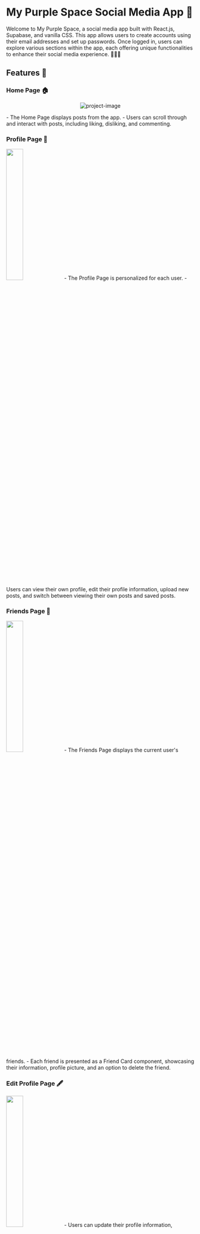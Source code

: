 # My Purple Space Social Media App 💜

Welcome to My Purple Space, a social media app built with React.js, Supabase, and vanilla CSS. This app allows users to create accounts using their email addresses and set up passwords. Once logged in, users can explore various sections within the app, each offering unique functionalities to enhance their social media experience. 🚀🔮🌟

## Features 🚀

### Home Page 🏠
<p align="center"><img src="https://ik.imagekit.io/r67xuhpwk/Screenshot%202023-11-01%20105848.png?updatedAt=1698892074758" alt="project-image"></p>
- The Home Page displays posts from the app.
- Users can scroll through and interact with posts, including liking, disliking, and commenting.

### Profile Page 📝
<img src="https://ik.imagekit.io/r67xuhpwk/Screenshot%202023-11-01%20112009.png?updatedAt=1698892105657" width='30%'>
- The Profile Page is personalized for each user.
- Users can view their own profile, edit their profile information, upload new posts, and switch between viewing their own posts and saved posts.

### Friends Page 👫
<img src="https://github.com/MathiasMendozaVargas/mypurplespace/blob/main/friendsPage.gif" width='30%'>
- The Friends Page displays the current user's friends.
- Each friend is presented as a Friend Card component, showcasing their information, profile picture, and an option to delete the friend.

### Edit Profile Page 🖋️
<img src="https://ik.imagekit.io/r67xuhpwk/Screenshot%202023-11-01%20135319.png?updatedAt=1698893206048" width='30%'>
- Users can update their profile information, including username, first name, last name, gender, age, and profile photo.

## Main Components and Modals 🔍

### Post Card Component 📃
<img src="https://ik.imagekit.io/r67xuhpwk/Screenshot%202023-11-01%20194918.png?updatedAt=1698893402328" width='30%'>

- Displays the author's username, profile photo, and the date of the post.
- Features an options icon that opens a modal with custom functions, depending on the user's authority over the post.
- Shows the post content, including text and emojis.
- Displays post images if the user has included one.
- Offers like, dislike, and comment buttons, each indicating the number of corresponding interactions on the post.

### Create Post Modal 📝
<img src="https://ik.imagekit.io/r67xuhpwk/Screenshot%202023-11-01%20195651.png?updatedAt=1698893868000" width='30%'>

- Allows users to create and publish new posts.

### Edit Profile Photo Modal 📸
<img src="https://github.com/MathiasMendozaVargas/mypurplespace/blob/main/EditProfilePhoto.gif" width='30%'>
- Enables users to update their profile photo.

### Edit Post Modal 📝
<img src="https://github.com/MathiasMendozaVargas/mypurplespace/blob/main/EditPost.gif" width='30%'>
- Allows users to edit and update their existing posts.

## Installation 🛠️

To run My Purple Space on your local machine, follow these steps:

1. Clone this repository to your local system:

   ```
   git clone https://github.com/your-username/my-purple-space.git
   ```

2. Change directory to the project folder:

   ```
   cd my-purple-space
   ```

3. Install the required dependencies:

   ```
   npm install
   ```

4. Set up a Supabase project and obtain the necessary credentials. Update the Supabase configuration in the app.

5. Start the development server:

   ```
   npm start
   ```

The app should now be running locally, and you can access it at `http://localhost:3000`.

## Live Demo 🌐

You can explore My Purple Space in action by visiting our  <a href="https://mypurplespace.netlify.app/" target="_blank">live demo</a>.

## Technologies Used 💻

- <img src='https://skillicons.dev/icons?i=react' width='30px'> React.js: Front-end framework for building the user interface.
- <img src='https://skillicons.dev/icons?i=supabase' width='30px'> Supabase: Backend-as-a-Service to handle user authentication and data storage.
- <img src='https://skillicons.dev/icons?i=css' width='30px'> Vanilla CSS: Custom styling for a unique app design.

## Contributing 🤝

We welcome contributions to My Purple Space! If you'd like to enhance or fix any part of the app, please follow our [contributing guidelines](CONTRIBUTING.md).

## License 📜

This project is licensed under the MIT License - see the [LICENSE](LICENSE) file for details.

Happy socializing in your own Purple Space! 💜🚀